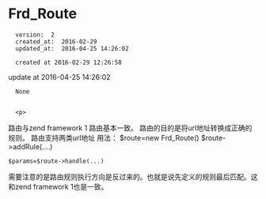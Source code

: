 
  # Frd_Route

      version:  2
      created_at:  2016-02-29
      updated_at:  2016-04-25 14:26:02

      created at 2016-02-29 12:26:58 
update at 2016-04-25 14:26:02


      None


      <p>
      
路由与zend framework 1 路由基本一致。
路由的目的是将url地址转换成正确的规则。 
路由支持两类url地址 
用法：
	$route=new Frd_Route()
	$route->addRule(....)
	
	$params=$route->handle(...)

需要注意的是路由规则执行方向是反过来的。也就是说先定义的规则最后匹配。这和zend framework 1也是一致。
      </p>

  
